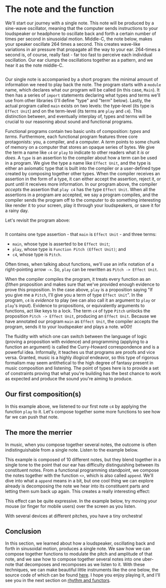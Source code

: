 # The note and the function

We'll start our journey with a single note. This note will be produced by a sine-wave oscillator, meaning that the computer sends instructions to your loudspeaker or headphone to oscillate back and forth a certain number of times per second in sinusoidal motion. Middle-C, the note below, makes your speaker oscillate 264 times a second. This creates wave-like variations in air pressure that propagate all the way to your ear. 264-times a second is, of course, really fast - far too fast to perceive each individual oscillation. Our ear clumps the oscillations together as a pattern, and we hear it as the note middle-C.

![]()

Our single note is accompanied by a short program: the minimal amount of information we need to play back the note. The program starts with a `module` name, which declares what our program will be called (in this case, `Main`). It then has a series of `import` statements declaring what types and terms we'll use from other libraries (I'll define "type" and "term" below). Lastly, the actual program called `main` exists on two levels: the type-level (its type is `Effect Unit`) and on the term-level (its terms are `play` and `c4`). This distinction between, and eventually interplay of, types and terms will be crucial to our reasoning about sound and functional programs.

Functional programs contain two basic units of composition: _types_ and _terms_. Furthermore, each functional program features three core protagonists: you, a compiler, and a computer. A _term_ points to some chunk of memory on a computer that stores an opaque series of bytes. We give the term a name like `c4` or `play` to indicate to other readers what it _is_ or _does_. A `type` is an assertion to the compiler about how a term can be used in a program. We give the type a name like `Effect Unit`, and the type is either an axiomatic type that is built into the compiler or a user-defined type created by composing together other types. When the compiler receives an assertion in the form of a type, it can either accept the assertion, reject it, or punt until it receives more information. In our program above, the compiler _accepts_ the assertion that `play c4` has the type `Effect Unit`. When all the assertions in a program are accepted, we say a program compiles, and the compiler sends the program off to the computer to do something interesting like render it to your screen, play it through your loudspeakers, or save it for a rainy day.

Let's revisit the program above:

```purescript
```

It contains one type assertion - that `main` is `Effect Unit` - and three terms:

- `main`, whose type is asserted to be `Effect Unit`;
- `play`, whose type is `Function Pitch (Effect Unit)`; and
- `c4`, whose type is `Pitch`.

Often times, when talking about functions, we'll use an infix notation of a right-pointing arrow `->`. So, `play` can be rewritten as `Pitch -> Effect Unit`.

When the compiler compiles the program, it treats every function as an _if/then_ proposition and makes sure that we've provided enough evidence to prove this proposition. In the case above, `play` is a proposition saying "If you give me a `Pitch`, I'll give you a term of type `Effect Unit`". In the program, `c4` is _evidence_ to play (we can also call it an argument to `play` or `play`'s input). Evidence to propositions, or equivalently arguments to functions, act like keys to a lock. The term `c4` of type `Pitch` unlocks the proposition `Pitch -> Effect Unit`, producing an `Effect Unit`. Because we have annotated our program `main` as `Effect Unit`, the compiler accepts the program, sends it to your loudspeaker and plays a note. w00t!

The fluidity with which one can switch between the language of logic (proving a proposition with evidence) and programming (applying to a function an argument) is called the Curry-Howard correspondence and is a powerful idea. Informally, it teaches us that programs are proofs and vice versa. Granted, music is a highly _illogical_ endeavor, so this type of rigorous formalism may seem antithetical to the high degree of fantasy present in music composition and listening. The point of types here is to provide a set of constraints proving that what you're building has the best chance to work as expected and produce the sound you're aiming to produce.

## Our first composition(s)

In this example above, we listened to our first note `c4` by applying the function `play` to it. Let's compose together some more functions to see how far we can push that note.

## The more the merrier

In music, when you compose together several notes, the outcome is often indistinguishable from a single note. Listen to the example below.

[]()

This example is composed of 10 different notes, but they blend together in a single tone to the point that our ear has difficulty distinguishing between its constituent notes. From a functional programming standpoint, we compose the notes together with the function `<>`, which is also called `append`.  We'll dive into what a `append` means in a bit, but one cool thing we can explore already is decomposing the note we hear into its constituent parts and letting them sum back up again. This creates a really interesting effect:

[]()

This effect can be quite expressive. In the example below, try moving your mouse (or finger for mobile users) over the screen as you listen.

[]()

With several devices at different pitches, you have a tiny orchestra!

## Conclusion

In this section, we learned about how a loudspeaker, oscillating back and forth in sinusoidal motion, produces a single note. We saw how we can compose together functions to modulate the pitch and amplitude of that note, and we saw how to compose together several notes into one uber-note that decomposes and recomposes as we listen to it. With these techniques, we can make beautiful little instruments like the one below, the source code of which can be found [here](). I hope you enjoy playing it, and I'll see you in the next section on [rhythm and functors]().
